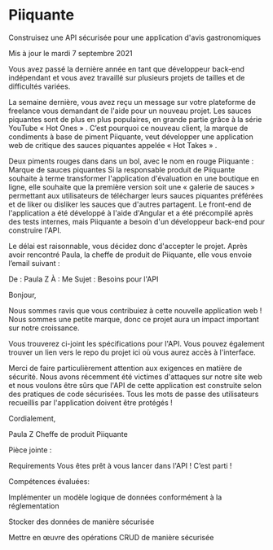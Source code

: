 # Piiquante
Construisez une API sécurisée pour une application d'avis gastronomiques


Mis à jour le mardi 7 septembre 2021


Vous avez passé la dernière année en tant que développeur back-end indépendant et vous avez travaillé sur plusieurs projets de tailles et de difficultés variées.

La semaine dernière, vous avez reçu un message sur votre plateforme de freelance vous demandant de l'aide pour un nouveau projet. Les sauces piquantes sont de plus en plus populaires, en grande partie grâce à la série YouTube « Hot Ones » . C’est pourquoi ce nouveau client, la marque de condiments à base de piment Piiquante, veut développer une application web de critique des sauces piquantes appelée « Hot Takes » .

Deux piments rouges dans dans un bol, avec le nom en rouge 
Piiquante : Marque de sauces piquantes
Si la responsable produit de Piiquante souhaite à terme transformer l'application d'évaluation en une boutique en ligne, elle souhaite que la première version soit une « galerie de sauces » permettant aux utilisateurs de télécharger leurs sauces piquantes préférées et de liker ou disliker les sauces que d'autres partagent. Le front-end de l'application a été développé à l'aide d'Angular et a été précompilé après des tests internes, mais Piiquante a besoin d'un développeur back-end pour construire l'API.

Le délai est raisonnable, vous décidez donc d'accepter le projet. Après avoir rencontré Paula, la cheffe de produit de Piiquante, elle vous envoie l’email suivant :

 

De : Paula Z
À : Me
Sujet : Besoins pour l'API

Bonjour,

Nous sommes ravis que vous contribuiez à cette nouvelle application web ! Nous sommes une petite marque, donc ce projet aura un impact important sur notre croissance.

Vous trouverez ci-joint les spécifications pour l'API. Vous pouvez également trouver un lien vers le repo du projet ici où vous aurez accès à l'interface.

Merci de faire particulièrement attention aux exigences en matière de sécurité. Nous avons récemment été victimes d'attaques sur notre site web et nous voulons être sûrs que l'API de cette application est construite selon des pratiques de code sécurisées. Tous les mots de passe des utilisateurs recueillis par l'application doivent être protégés !

Cordialement,

Paula Z
Cheffe de produit
Piiquante


Pièce jointe : 

Requirements
Vous êtes prêt à vous lancer dans l'API ! C’est parti !



Compétences évaluées:

Implémenter un modèle logique de données conformément à la réglementation

Stocker des données de manière sécurisée

Mettre en œuvre des opérations CRUD de manière sécurisée
